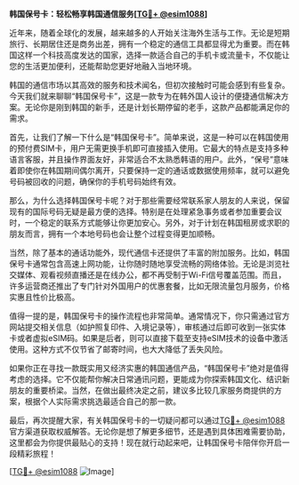 **韩国保号卡：轻松畅享韩国通信服务[[TG💪+ @esim1088](https://t.me/s/esim1088)]**

近年来，随着全球化的发展，越来越多的人开始关注海外生活与工作。无论是短期旅行、长期居住还是商务出差，拥有一个稳定的通信工具都显得尤为重要。而在韩国这样一个科技高度发达的国家，选择一款适合自己的手机卡或流量卡，不仅能让您的生活更加便利，还能帮助您更好地融入当地环境。

韩国的通信市场以其高效的服务和技术闻名，但初次接触时可能会感到有些复杂。今天我们就来聊聊“韩国保号卡”，这是一款专为在韩外国人设计的便捷通信解决方案。无论你是刚到韩国的新手，还是计划长期停留的老手，这款产品都能满足你的需求。

首先，让我们了解一下什么是“韩国保号卡”。简单来说，这是一种可以在韩国使用的预付费SIM卡，用户无需更换手机即可直接插入使用。它最大的特点是支持多种语言客服，并且操作界面友好，非常适合不太熟悉韩语的用户。此外，“保号”意味着即使你在韩国期间偶尔离开，只要保持一定的通话或数据使用频率，就可以避免号码被回收的问题，确保你的手机号码始终有效。

那么，为什么选择韩国保号卡呢？对于那些需要经常联系家人朋友的人来说，保留现有的国际号码无疑是最方便的选择。特别是在处理紧急事务或者参加重要会议时，一个稳定的联系方式能够让你更加安心。另外，对于计划在韩国租房或求职的朋友而言，拥有一个本地号码也会让整个过程变得更加顺畅。

当然，除了基本的通话功能外，现代通信卡还提供了丰富的附加服务。比如，韩国保号卡通常包含高速上网功能，让你随时随地享受流畅的网络体验。无论是浏览社交媒体、观看视频直播还是在线办公，都不再受制于Wi-Fi信号覆盖范围。而且，许多运营商还推出了专门针对外国用户的优惠套餐，比如无限流量包月服务，价格实惠且性价比极高。

值得一提的是，韩国保号卡的操作流程也非常简单。通常情况下，你只需通过官方网站提交相关信息（如护照复印件、入境记录等），审核通过后即可收到一张实体卡或者虚拟eSIM码。如果是后者，则可以直接下载至支持eSIM技术的设备中激活使用。这种方式不仅节省了邮寄时间，也大大降低了丢失风险。

如果你正在寻找一款既实用又经济实惠的韩国通信产品，“韩国保号卡”绝对是值得考虑的选择。它不仅能帮你解决日常通讯问题，更能成为你探索韩国文化、结识新朋友的重要桥梁。当然，在做出最终决定之前，建议多比较几家服务商提供的方案，根据个人实际需求挑选最适合自己的那一款。

最后，再次提醒大家，有关韩国保号卡的一切疑问都可以通过[TG💪+ @esim1088](https://t.me/s/esim1088)官方渠道获取权威解答。无论你是想了解更多细节，还是遇到具体困难需要协助，这里都会为你提供最贴心的支持！现在就行动起来吧，让韩国保号卡陪伴你开启一段精彩旅程！

[[TG💪+ @esim1088](https://t.me/s/esim1088) ![Image](https://i.postimg.cc/4NQfJmqS/Snipaste-2025-05-13-00-14-12.png)]